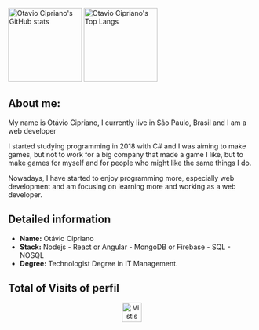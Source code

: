 <p>
<img height="150" src="https://github-readme-stats.vercel.app/api?username=Otavio-Cipriano&show_icons=true&theme=dark&hide=contribs,prs" alt="Otavio Cipriano's GitHub stats"/>
<img height="150" src="https://github-readme-stats.vercel.app/api/top-langs/?username=Otavio-Cipriano&layout=compact&theme=dark" alt="Otavio Cipriano's Top Langs"/>
</p>

## About me:

My name is Otávio Cipriano, I currently live in São Paulo, Brasil and I am a web developer

I started studying programming in 2018 with C# and I was aiming to make games, but not to work for a big company that made a game I like, but to make games for myself and for people who might like the same things I do.

Nowadays, I have started to enjoy programming more, especially web development and am focusing on learning more and working as a web developer. 

## Detailed information

- **Name:** Otávio Cipriano
- **Stack:** Nodejs - React or Angular - MongoDB or Firebase - SQL - NOSQL 
- **Degree:** Technologist Degree in IT Management.

## Total of Visits of perfil

<p align="center"><img height="40" src="https://profile-counter.glitch.me/{Otavio-Cipriano}/count.svg" alt="Vistis Count"/></p>
